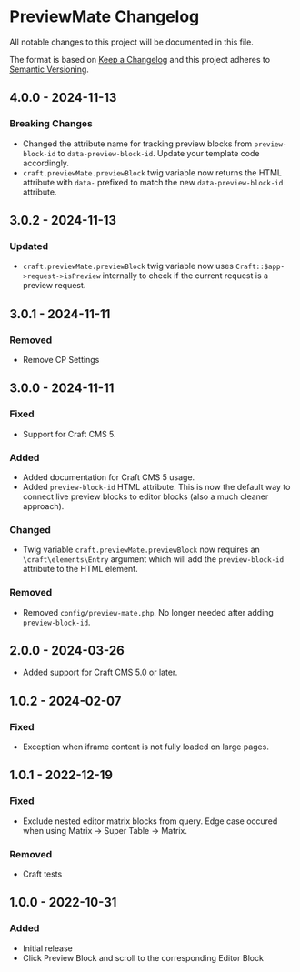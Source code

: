 # PreviewMate Changelog

All notable changes to this project will be documented in this file.

The format is based on [Keep a Changelog](http://keepachangelog.com/) and this project adheres to [Semantic Versioning](http://semver.org/).

## 4.0.0 - 2024-11-13
### Breaking Changes
- Changed the attribute name for tracking preview blocks from `preview-block-id` to `data-preview-block-id`. Update your template code accordingly.
- `craft.previewMate.previewBlock` twig variable now returns the HTML attribute with `data-` prefixed to match the new `data-preview-block-id` attribute.

## 3.0.2 - 2024-11-13
### Updated
- `craft.previewMate.previewBlock` twig variable now uses `Craft::$app->request->isPreview` internally to check if the current request is a preview request.

## 3.0.1 - 2024-11-11
### Removed
- Remove CP Settings

## 3.0.0 - 2024-11-11
### Fixed
- Support for Craft CMS 5.
### Added
- Added documentation for Craft CMS 5 usage.
- Added `preview-block-id` HTML attribute. This is now the default way to connect live preview blocks to editor blocks (also a much cleaner approach).
### Changed
- Twig variable `craft.previewMate.previewBlock` now requires an `\craft\elements\Entry` argument which will add the `preview-block-id` attribute to the HTML element.
### Removed
- Removed `config/preview-mate.php`. No longer needed after adding `preview-block-id`.

## 2.0.0 - 2024-03-26
- Added support for Craft CMS 5.0 or later.

## 1.0.2 - 2024-02-07
### Fixed
- Exception when iframe content is not fully loaded on large pages.

## 1.0.1 - 2022-12-19
### Fixed
- Exclude nested editor matrix blocks from query. Edge case occured when using Matrix -> Super Table -> Matrix.

### Removed
- Craft tests

## 1.0.0 - 2022-10-31
### Added
- Initial release
- Click Preview Block and scroll to the corresponding Editor Block